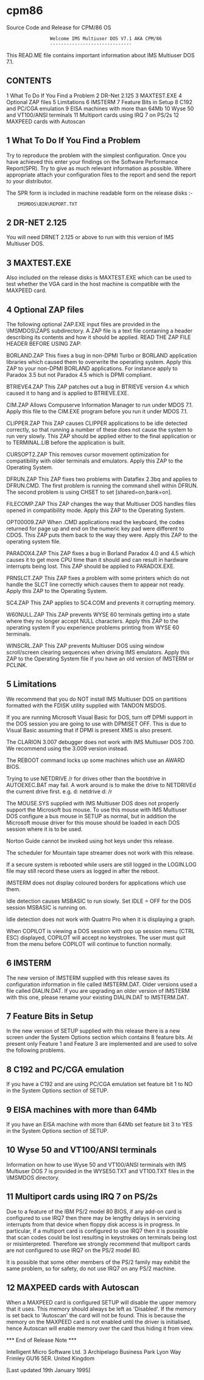 # cpm86
Source Code and Release for CPM/86 OS


                    Welcome IMS Multiuser DOS V7.1 AKA CPM/86
                    ------------------------------
This READ.ME file contains important information about IMS Multiuser DOS 7.1.

  CONTENTS
  --------
1 What To Do If You Find a Problem
2 DR-Net 2.125
3 MAXTEST.EXE
4 Optional ZAP files
5 Limitations
6 IMSTERM
7 Feature Bits in Setup
8 C192 and PC/CGA emulation
9 EISA machines with more than 64Mb
10 Wyse 50 and VT100/ANSI terminals
11 Multiport cards using IRQ 7 on PS/2s
12 MAXPEED cards with Autoscan 

1 What To Do If You Find a Problem
  --------------------------------
Try to reproduce the problem with the simplest configuration. Once you have
achieved this enter your findings on the Software Performance Report(SPR).
Try to give as much relevant information as possible. Where appropriate
attach your configuration files to the report and send the report to your
distributor.

The SPR form is included in machine readable form on the release disks :-

        IMSMDOS\BIN\REPORT.TXT

2 DR-NET 2.125
  ------------
You will need DRNET 2.125 or above to run with this version of IMS Multiuser
DOS.

3 MAXTEST.EXE
  -----------
Also included on the release disks is MAXTEST.EXE which can be used to test
whether the VGA card in the host machine is compatible with the MAXPEED card.

4 Optional ZAP files
  ------------------
The following optional ZAP.EXE input files are provided in the \IMSMDOS\ZAPS
subdirectory. A ZAP file is a text file containing a header describing its
contents and how it should be applied. READ THE ZAP FILE HEADER BEFORE
USING ZAP:

BORLAND.ZAP
This fixes a bug in non-DPMI Turbo or BORLAND application libraries which
caused them to overwrite the operating system. Apply this ZAP to your
non-DPMI BORLAND applications. For instance apply to Paradox 3.5 but
not Paradox 4.5 which is DPMI compliant.

BTRIEVE4.ZAP
This ZAP patches out a bug in BTRIEVE  version 4.x which caused it to hang
and is applied to BTRIEVE.EXE.

CIM.ZAP
Allows Compuserve Information Manager to run under MDOS 7.1. Apply this file
to the CIM.EXE program before you run it under MDOS 7.1.

CLIPPER.ZAP
This ZAP causes CLIPPER applications to be idle detected correctly, so that
running a number of these does not cause the system to run very slowly. This
ZAP should be applied either to the final application or to TERMINAL.LIB
before the application is built.

CURSOPT2.ZAP
This removes cursor movement optimization for compatibility with older
terminals and emulators. Apply this ZAP to the Operating System.

DFRUN.ZAP
This ZAP fixes two problems with Dataflex 2.3bq and applies to DFRUN.CMD.
The first problem is running the command shell within DFRUN. The second
problem is using CHSET to set [shared=on,bank=on].

FILECOMP.ZAP
This ZAP changes the way that Multiuser DOS handles files opened in
compatibility mode. Apply this ZAP to the Operating System.

OPT00009.ZAP
When .CMD applications read the keyboard, the codes returned for
page up and end on the numeric key pad were different to CDOS. This ZAP
puts them back to the way they were. Apply this ZAP to the operating system
file.

PARADOX4.ZAP
This ZAP fixes a bug in Borland Paradox 4.0 and 4.5 which causes it to get
more CPU time than it should and can result in hardware interrupts being
lost. This ZAP should be applied to PARADOX.EXE.

PRNSLCT.ZAP
This ZAP fixes a problem with some printers which do not handle the SLCT
line correctly which causes them to appear not ready. Apply this ZAP to the
Operating System.

SC4.ZAP
This ZAP applies to SC4.COM and prevents it corrupting memory.

W60NULL.ZAP
This ZAP prevents WYSE 60 terminals getting into a state where they no
longer accept NULL characters. Apply this ZAP to the operating system if you
experience problems printing from WYSE 60 terminals.

WINSCRL.ZAP
This ZAP prevents Multiuser DOS using window scroll/screen clearing sequences
when driving IMS emulators. Apply this ZAP to the Operating System file if
you have an old version of IMSTERM or PCLINK.

5 Limitations
  -----------
We recommend that you do NOT install IMS Multiuser DOS on partitions
formatted with the FDISK utility supplied with TANDON MSDOS.

If you are running Microsoft Visual Basic for DOS, turn off DPMI support in
the DOS session you are going to use with DPMISET OFF. This is due to Visual
Basic assuming that if DPMI is present XMS is also present.

The CLARION 3.007 debugger does not work with IMS Multiuser DOS 7.00. We
recommend using the 3.009 version instead.

The REBOOT command locks up some machines which use an AWARD BIOS.

Trying to use NETDRIVE /r for drives other than the bootdrive in
AUTOEXEC.BAT may fail. A work around is to make the drive to NETDRIVEd the
current drive first. e.g. 
d:
netdrive d: /r

The MOUSE.SYS supplied with IMS Multiuser DOS does not properly support the
Microsoft bus mouse. To use this mouse with IMS Multiuser DOS configure a 
bus mouse in SETUP as normal, but in addition the Microsoft mouse driver for
this mouse should be loaded in each DOS session where it is to be used.

Norton Guide cannot be invoked using hot keys under this release.

The scheduler for Mountain tape streamer does not work with this release.

If a secure system is rebooted while users are still logged in the LOGIN.LOG
file may still record these users as logged in after the reboot.

IMSTERM does not display coloured borders for applications which use them.

Idle detection causes MSBASIC to run slowly. Set IDLE = OFF for the DOS 
session MSBASIC is running on.

Idle detection does not work with Quatrro Pro when it is displaying a graph.

When COPILOT is viewing a DOS session with pop up session menu (CTRL ESC)
displayed, COPILOT will accept no keystrokes. The user must quit from the
menu before COPILOT will continue to function normally.

6 IMSTERM
  -------
The new version of IMSTERM supplied with this release saves its configuration
information in file called IMSTERM.DAT. Older versions used a file called
DIALIN.DAT. If you are upgrading an older version of IMSTERM with this one,
please rename your existing DIALIN.DAT to IMSTERM.DAT.

7 Feature Bits in Setup
  ---------------------
In the new version of SETUP supplied with this release there is a new screen
under the System Options section which contains 8 feature bits. At present
only Feature 1 and Feature 3 are implemented and are used to solve the
following problems.

8 C192 and PC/CGA emulation
  -------------------------
If you have a C192 and are using PC/CGA emulation set feature bit 1 to NO
in the System Options section of SETUP.

9 EISA machines with more than 64Mb
  ---------------------------------
If you have an EISA machine with more than 64Mb set feature bit 3 to YES in
the System Options section of SETUP.

10 Wyse 50 and VT100/ANSI terminals
   --------------------------------
Information on how to use Wyse 50 and VT100/ANSI terminals with IMS
Multiuser DOS 7 is provided in the WYSE50.TXT and VT100.TXT files in the
\IMSMDOS directory.

11 Multiport cards using IRQ 7 on PS/2s
   ------------------------------------
Due to a feature of the IBM PS/2 model 80 BIOS, if any add-on card is
configured to use IRQ7 then there may be lengthy delays in servicing
interrupts from that device when floppy disk access is in progress. In
particular, if a multiport card is configured to use IRQ7 then it is
possible that scan codes could be lost resulting in keystrokes on terminals
being lost or misinterpreted. Therefore we strongly recommend that multiport
cards are not configured to use IRQ7 on the PS/2 model 80.

It is possible that some other members of the PS/2 family may exhibit the
same problem, so for safety, do not use IRQ7 on any PS/2 machine.

12 MAXPEED cards with Autoscan
   ---------------------------
When a MAXPEED card is configured SETUP will disable the upper memory that
it uses. This memory should always be left as 'Disabled'. If the memory is
set back to 'Autoscan' the card will not be found. This is because the
memory on the MAXPEED card is not enabled until the driver is initialised,
hence Autoscan will enable memory over the card thus hiding it from view.

*** End of Release Note ***

Intelligent Micro Software Ltd.
3 Archipelago Business Park
Lyon Way
Frimley GU16 5ER.
United Kingdom

[Last updated 19th January 1995]
